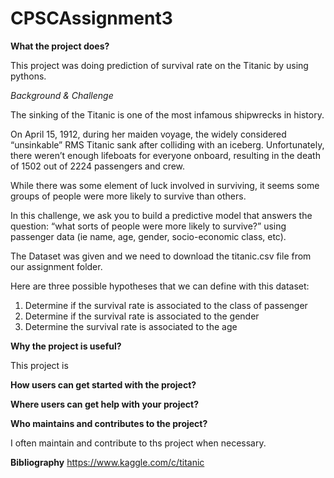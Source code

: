 # CPSCAssignment3

**What the project does?**

This project was doing prediction of survival rate on the Titanic by using pythons.

_Background & Challenge_

The sinking of the Titanic is one of the most infamous shipwrecks in history.

On April 15, 1912, during her maiden voyage, the widely considered “unsinkable” RMS Titanic sank after colliding with an iceberg. Unfortunately, there weren’t enough lifeboats for everyone onboard, resulting in the death of 1502 out of 2224 passengers and crew.

While there was some element of luck involved in surviving, it seems some groups of people were more likely to survive than others.

In this challenge, we ask you to build a predictive model that answers the question: “what sorts of people were more likely to survive?” using passenger data (ie name, age, gender, socio-economic class, etc).

The Dataset was given and we need to download the titanic.csv file from our assignment folder. 

Here are three possible hypotheses that we can define with this dataset:

1. Determine if the survival rate is associated to the class of passenger
2. Determine if the survival rate is associated to the gender
3. Determine the survival rate is associated to the age

**Why the project is useful?**

This project is


**How users can get started with the project?**




**Where users can get help with your project?**




**Who maintains and contributes to the project?**

I often maintain and contribute to ths project when necessary.


**Bibliography**
https://www.kaggle.com/c/titanic
